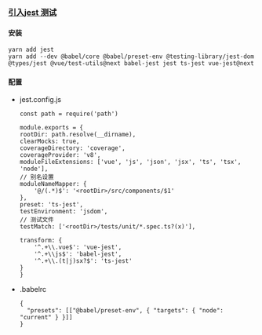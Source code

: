 

### [引入jest 测试](https://segmentfault.com/a/1190000038533257)

#### 安装
```
yarn add jest
yarn add --dev @babel/core @babel/preset-env @testing-library/jest-dom @types/jest @vue/test-utils@next babel-jest jest ts-jest vue-jest@next
```
#### 配置
 - jest.config.js 
    ```
    const path = require('path')

    module.exports = {
    rootDir: path.resolve(__dirname),
    clearMocks: true,
    coverageDirectory: 'coverage',
    coverageProvider: 'v8',
    moduleFileExtensions: ['vue', 'js', 'json', 'jsx', 'ts', 'tsx', 'node'],
    // 别名设置
    moduleNameMapper: {
        '@/(.*)$': '<rootDir>/src/components/$1'
    },
    preset: 'ts-jest',
    testEnvironment: 'jsdom',
    // 测试文件
    testMatch: ['<rootDir>/tests/unit/*.spec.ts?(x)'],
    
    transform: {
        '^.+\\.vue$': 'vue-jest',
        '^.+\\js$': 'babel-jest',
        '^.+\\.(t|j)sx?$': 'ts-jest'
    }
    }
    ```

 - .babelrc
    ```
    {
      "presets": [["@babel/preset-env", { "targets": { "node": "current" } }]]
    }
    ```